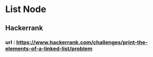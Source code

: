 # List Node
## Hackerrank
### url : https://www.hackerrank.com/challenges/print-the-elements-of-a-linked-list/problem

